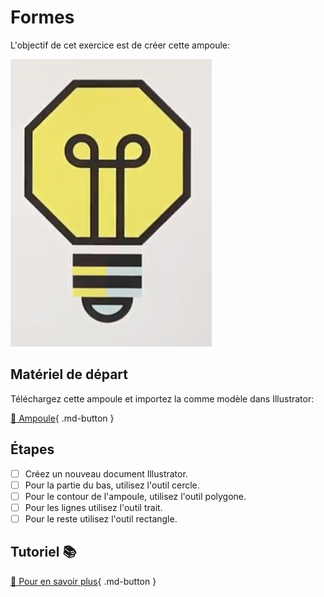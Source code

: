 # Formes
L'objectif de cet exercice est de créer cette ampoule:     

<img src="images/ampoule.png">

       


## Matériel de départ
Téléchargez cette ampoule et importez la comme modèle dans Illustrator:      

[📁 Ampoule](https://cmontmorency365.sharepoint.com/:i:/s/TIM-582214-Animation2d77/EWJDOe7GwfdNmE4t6vabQHMBMk61XkA2Fnk7W0Fi0jqGZw?e=6gTmDM){ .md-button }        
       


## Étapes

- [ ] Créez un nouveau document Illustrator.
- [ ] Pour la partie du bas, utilisez l'outil cercle.
- [ ] Pour le contour de l'ampoule, utilisez l'outil polygone.
- [ ] Pour les lignes utilisez l'outil trait.
- [ ] Pour le reste utilisez l'outil rectangle.
       
## Tutoriel 📚

[📖 Pour en savoir plus](https://creativecloud.adobe.com/fr-CA/learn/illustrator/web/use-shape-builder-to-combine-merge-shapes?playlist=/services/playlist.helpx/products:SG_ILLUSTRATOR_1_1/learn-path:key-techniques/playlist:topic/set-header:design/fr_CA.json&ref=helpx.adobe.com){ .md-button }        


